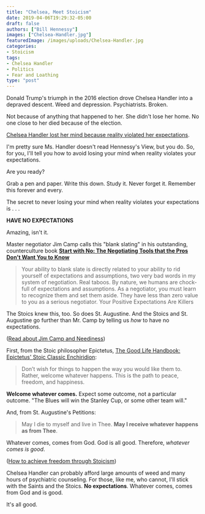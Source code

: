 ```yaml
---
title: "Chelsea, Meet Stoicism"
date: 2019-04-06T19:29:32-05:00
draft: false
authors: ["Bill Hennessy"]
images: ["Chelsea-Handler.jpg"]
featuredImage: /images/uploads/Chelsea-Handler.jpg
categories: 
- Stoicism
tags:
- Chelsea Handler
- Politics
- Fear and Loathing
type: "post"
---
```


Donald Trump's triumph in the 2016 election drove Chelsea Handler into a depraved descent. Weed and depression. Psychiatrists. Broken. 

Not because of anything that happened to her. She didn't lose her home. No one close to her died because of the election. 

[Chelsea Handler lost her mind because reality violated her expectations](https://www.breitbart.com/entertainment/2019/04/06/watch-chelsea-handler-admits-trumps-election-drove-her-to-seek-psychiatric-help-and-drugs/). 

I'm pretty sure Ms. Handler doesn't read Hennessy's View, but you do. So, for you, I'll tell you how to avoid losing your mind when reality violates your expectations. 

Are you ready? 

Grab a pen and paper. Write this down. Study it. Never forget it. Remember this forever and every. 

The secret to never losing your mind when reality violates your expectations is . . . 

**HAVE NO EXPECTATIONS**

Amazing, isn't it. 

Master negotiator Jim Camp calls this "blank slating" in his outstanding, counterculture book [**Start with No: The Negotiating Tools that the Pros Don't Want You to Know**](https://read.amazon.com/kp/embed?asin=B003EY7JEE&preview=newtab&linkCode=kpe&ref_=cm_sw_r_kb_dp_MBuQCb18RBF0D)

> Your ability to blank slate is directly related to your ability to rid yourself of expectations and assumptions, two very bad words in my system of negotiation. Real taboos. By nature, we humans are chock-full of expectations and assumptions. As a negotiator, you must learn to recognize them and set them aside. They have less than zero value to you as a serious negotiator. Your Positive Expectations Are Killers

The Stoics knew this, too. So does St. Augustine. And the Stoics and St. Augustine go further than Mr. Camp by telling us *how* to have no expectations. 

([Read about Jim Camp and Neediness](https://www.hennessysview.com/2017/03/24/neediness/))


First, from the Stoic philosopher Epictetus, [The Good Life Handbook: Epictetus' Stoic Classic Enchiridion](https://www.amazon.com/Good-Life-Handbook-Epictetus-Enchiridion/dp/0920219144/ref=tmm_pap_swatch_0?_encoding=UTF8&qid=1554597913&sr=8-1):

> Don’t wish for things to happen the way you would like them to. Rather, welcome whatever happens. This is the path to peace, freedom, and happiness.

**Welcome whatever comes.** Expect some outcome, not a particular outcome. "The Blues will win the Stanley Cup, or some other team will." 

And, from St. Augustine's Petitions:

> May I die to myself and live in Thee. **May I receive whatever happens as from Thee**.

Whatever comes, comes from God. God is all good. Therefore, *whatever comes is good*. 

([How to achieve freedom through Stoicism](https://www.hennessysview.com/2017/07/16/free-forever-through-stoicism/))

Chelsea Handler can probably afford large amounts of weed and many hours of psychiatric counseling. For those, like me, who cannot, I'll stick with the Saints and the Stoics. **No expectations**. Whatever comes, comes from God and is good. 

It's all good. 